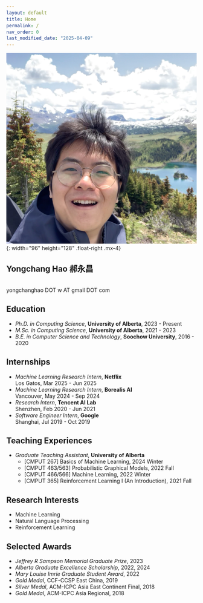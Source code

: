 ```yaml
---
layout: default
title: Home
permalink: /
nav_order: 0
last_modified_date: "2025-04-09"
---
```


![Avatar of Yongchang](/assets/avatar.webp){: width="96" height="128" .float-right .mx-4} 

## **Yongchang Hao**  **郝永昌**

<br> yongchanghao DOT w AT gmail DOT com


## Education 
- *Ph.D. in Computing Science*, **University of Alberta**, 2023 - Present
- *M.Sc. in Computing Science*, **University of Alberta**, 2021 - 2023
- *B.E. in Computer Science and Technology*, **Soochow University**, 2016 - 2020

## Internships
- *Machine Learning Research Intern*, **Netflix** \
  Los Gatos, Mar 2025 - Jun 2025
- *Machine Learning Research Intern*, **Borealis AI** \
  Vancouver, May 2024 - Sep 2024
- *Research Intern*, **Tencent AI Lab** \
  Shenzhen, Feb 2020 - Jun 2021
- *Software Engineer Intern*, **Google** \
 Shanghai, Jul 2019 - Oct 2019

## Teaching Experiences
- *Graduate Teaching Assistant*, **University of Alberta**
    - [CMPUT 267] Basics of Machine Learning, 2024 Winter
    - [CMPUT 463/563] Probabilistic Graphical Models, 2022 Fall
    - [CMPUT 466/566] Machine Learning, 2022 Winter
    - [CMPUT 365] Reinforcement Learning I (An Introduction), 2021 Fall

## Research Interests
* Machine Learning
* Natural Language Processing
* Reinforcement Learning

## Selected Awards
- *Jeffrey R Sampson Memorial Graduate Prize*, 2023
- *Alberta Graduate Excellence Scholarship*, 2022, 2024
- *Mary Louise Imrie Graduate Student Award*, 2022
- *Gold Medal*, CCF-CCSP East China, 2019
- *Silver Medal*, ACM-ICPC Asia East Continent Final, 2018
- *Gold Medal*, ACM-ICPC Asia Regional, 2018